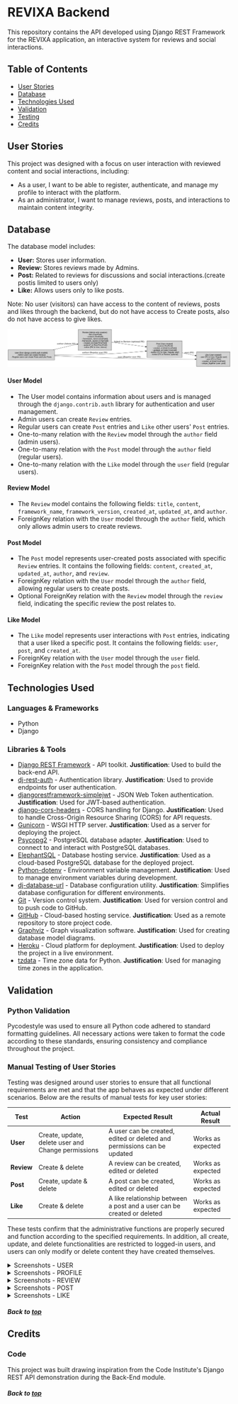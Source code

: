# REVIXA Backend

This repository contains the API developed using Django REST Framework for the REVIXA application, an interactive system for reviews and social interactions.

## Table of Contents
  - [User Stories](#user-stories)
  - [Database](#database)
  - [Technologies Used](#technologies-used)
  - [Validation](#validation)
  - [Testing](#testing)
  - [Credits](#credits)

## User Stories

This project was designed with a focus on user interaction with reviewed content and social interactions, including:
- As a user, I want to be able to register, authenticate, and manage my profile to interact with the platform.
- As an administrator, I want to manage reviews, posts, and interactions to maintain content integrity.

## Database

The database model includes:
- **User:** Stores user information.
- **Review:** Stores reviews made by Admins.
- **Post:** Related to reviews for discussions and social interactions.(create postis limited to users only)
- **Like:** Allows users only to like posts.

Note: No user (visitors) can have access to the content of reviews, posts and likes through the backend, but do not have access to Create posts, also do not have access to give likes.


![Database Model](docs/drf_models_revixa.png)

#### User Model

- The User model contains information about users and is managed through the `django.contrib.auth` library for authentication and user management.
- Admin users can create `Review` entries.
- Regular users can create `Post` entries and `Like` other users' `Post` entries.
- One-to-many relation with the `Review` model through the `author` field (admin users).
- One-to-many relation with the `Post` model through the `author` field (regular users).
- One-to-many relation with the `Like` model through the `user` field (regular users).

#### Review Model

- The `Review` model contains the following fields: `title`, `content`, `framework_name`, `framework_version`, `created_at`, `updated_at`, and `author`.
- ForeignKey relation with the `User` model through the `author` field, which only allows admin users to create reviews.

#### Post Model

- The `Post` model represents user-created posts associated with specific `Review` entries. It contains the following fields: `content`, `created_at`, `updated_at`, `author`, and `review`.
- ForeignKey relation with the `User` model through the `author` field, allowing regular users to create posts.
- Optional ForeignKey relation with the `Review` model through the `review` field, indicating the specific review the post relates to.

#### Like Model

- The `Like` model represents user interactions with `Post` entries, indicating that a user liked a specific post. It contains the following fields: `user`, `post`, and `created_at`.
- ForeignKey relation with the `User` model through the `user` field.
- ForeignKey relation with the `Post` model through the `post` field.

## Technologies Used

### Languages & Frameworks

- Python
- Django

### Libraries & Tools

- [Django REST Framework](https://www.django-rest-framework.org/) - API toolkit. **Justification**: Used to build the back-end API.
- [dj-rest-auth](https://dj-rest-auth.readthedocs.io/en/latest/) - Authentication library. **Justification**: Used to provide endpoints for user authentication.
- [djangorestframework-simplejwt](https://django-rest-framework-simplejwt.readthedocs.io/en/latest/) - JSON Web Token authentication. **Justification**: Used for JWT-based authentication.
- [django-cors-headers](https://pypi.org/project/django-cors-headers/) - CORS handling for Django. **Justification**: Used to handle Cross-Origin Resource Sharing (CORS) for API requests.
- [Gunicorn](https://gunicorn.org/) - WSGI HTTP server. **Justification**: Used as a server for deploying the project.
- [Psycopg2](https://www.psycopg.org/docs/) - PostgreSQL database adapter. **Justification**: Used to connect to and interact with PostgreSQL databases.
- [ElephantSQL](https://www.elephantsql.com/) - Database hosting service. **Justification**: Used as a cloud-based PostgreSQL database for the deployed project.
- [Python-dotenv](https://pypi.org/project/python-dotenv/) - Environment variable management. **Justification**: Used to manage environment variables during development.
- [dj-database-url](https://pypi.org/project/dj-database-url/) - Database configuration utility. **Justification**: Simplifies database configuration for different environments.
- [Git](https://git-scm.com/) - Version control system. **Justification**: Used for version control and to push code to GitHub.
- [GitHub](https://github.com/) - Cloud-based hosting service. **Justification**: Used as a remote repository to store project code.
- [Graphviz](https://graphviz.org/) - Graph visualization software. **Justification**: Used for creating database model diagrams.
- [Heroku](https://www.heroku.com/) - Cloud platform for deployment. **Justification**: Used to deploy the project in a live environment.
- [tzdata](https://pypi.org/project/tzdata/) - Time zone data for Python. **Justification**: Used for managing time zones in the application.

## Validation

### Python Validation

Pycodestyle was used to ensure all Python code adhered to standard formatting guidelines. All necessary actions were taken to format the code according to these standards, ensuring consistency and compliance throughout the project.

### Manual Testing of User Stories

Testing was designed around user stories to ensure that all functional requirements are met and that the app behaves as expected under different scenarios. Below are the results of manual tests for key user stories:

**Test** | **Action** | **Expected Result** | **Actual Result**
-------- | ------------------- | ------------------- | -----------------
**User** | Create, update, delete user and Change permissions | A user can be created, edited or deleted and permissions can be updated | Works as expected
**Review** | Create & delete | A review can be created, edited or deleted | Works as expected
**Post** | Create, update & delete | A post can be created, edited or deleted | Works as expected
**Like** | Create & delete | A like relationship between a post and a user can be created or deleted | Works as expected

These tests confirm that the administrative functions are properly secured and function according to the specified requirements. In addition, all create, update, and delete functionalities are restricted to logged-in users, and users can only modify or delete content they have created themselves.

<details><summary>Screenshots - USER</summary>
    <details><summary>Create user</summary>
    <img src="docs\manual_test\user_test_1.jpg">
    <br>
    <img src="docs\manual_test\user_test_2.jpg">
    <br>
    <img src="docs\manual_test\user_test_3.jpg">
    <br>
    </details>
</details>

<details><summary>Screenshots - PROFILE</summary>
    <details><summary>Update profile</summary>
    <img src="docs\manual_test\user_test_4.jpg">
    <br>
    <img src="docs\manual_test\user_test_5.jpg">
    <br>
    <img src="docs\manual_test\user_test_6.jpg">
    <br>
    <img src="docs\manual_test\user_test_8.jpg">
    </details>
    <details><summary>Delete profile</summary>
    <img src="docs\manual_test\user_test_7.jpg">
    <br>
    <img src="docs\manual_test\user_test_9.jpg">
    <br>
    <img src="docs\manual_test\user_test_10.jpg">
    <br>
    <img src="docs\manual_test\user_test_11.jpg">
    <br>
    </details>
</details>

<details><summary>Screenshots - REVIEW</summary>
    <details><summary>Create Review</summary>
    <img src="docs\manual_test\user_test_review_1.jpg">
    <br>
    <img src="docs\manual_test\user_test_review_2.jpg">
    <br>
    <img src="docs\manual_test\user_test_review_3.jpg">
    <br>
    </details>
    <details><summary>Update Review</summary>
    <img src="docs\manual_test\user_test_review_4.jpg">
    <br>
    <img src="docs\manual_test\user_test_review_5.jpg">
    <br>
    </details>
    <details><summary>Delete Review</summary>
    <img src="docs\manual_test\user_test_review_7.jpg">
    <br>
    <img src="docs\manual_test\user_test_review_8.jpg">
    <br>
    <img src="docs\manual_test\user_test_review_9.jpg">
    <br>
    </details>
</details>

<details><summary>Screenshots - POST</summary>
    <details><summary>Create Post</summary>
    <img src="docs\manual_test\user_test_posts_1.jpg">
    <br>
    <img src="docs\manual_test\user_test_posts_2.jpg">
    <br>
    <img src="docs\manual_test\user_test_posts_3.jpg">
    <br>
    <img src="docs\manual_test\user_test_posts_4.jpg">
    <br>
    </details>
    <details><summary>Update Post</summary>
    <img src="docs\manual_test\user_test_posts_8.jpg">
    <br>
    <img src="docs\manual_test\user_test_posts_9.jpg">
    <br>
    </details>
    <details><summary>Delete Post</summary>
    <img src="docs\manual_test\user_test_posts_5.jpg">
    <br>
    <img src="docs\manual_test\user_test_posts_6.jpg">
    <br>
    <img src="docs\manual_test\user_test_posts_7.jpg">
    <br>
    </details>
</details>

<details><summary>Screenshots - LIKE</summary>
    <details><summary>Create Like</summary>
    <img src="docs\manual_test\user_test_likes_1.jpg">
    <br>
    <img src="docs\manual_test\user_test_likes_2.jpg">
    <br>
    <img src="docs\manual_test\user_test_likes_3.jpg">
    <br>
    <img src="docs\manual_test\user_test_likes_4.jpg">
    <br>
    </details>
    <details><summary>Update Like</summary>
    <img src="docs\manual_test\user_test_likes_5.jpg">
    <br>
    <img src="docs\manual_test\user_test_likes_6.jpg">
    <br>
    </details>
    <details><summary>Delete Like</summary>
    <img src="docs\manual_test\user_test_likes_7.jpg">
    <br>
    <img src="docs\manual_test\user_test_likes_8.jpg">
    <br>
    <img src="docs\manual_test\user_test_likes_9.jpg">
    <br>
    </details>
</details>

##### Back to [top](#table-of-contents)


## Credits


### Code

This project was built drawing inspiration from the Code Institute's Django REST API demonstration during the Back-End module.

##### Back to [top](#table-of-contents)